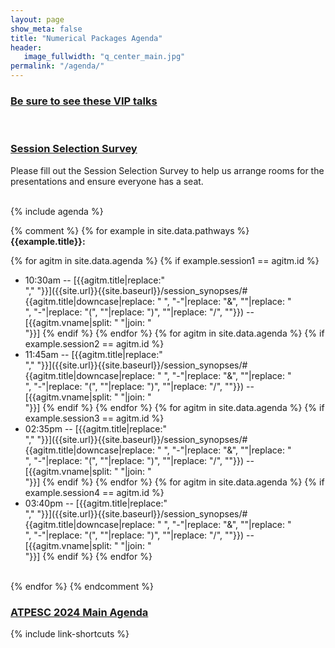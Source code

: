 ```yaml
---
layout: page
show_meta: false
title: "Numerical Packages Agenda"
header:
   image_fullwidth: "q_center_main.jpg"
permalink: "/agenda/"
---
```


### [Be sure to see these VIP talks]({{site.url}}{{site.baseurl}}/vip_talks/)
<br>

### [Session Selection Survey](https://forms.gle/KSNetANiXuaAhFEt8)
Please fill out the Session Selection Survey to help us arrange
rooms for the presentations and ensure everyone has a seat.
<br>
<br>

{% include agenda %}
<br>

{% comment %}
{% for example in site.data.pathways %}
**{{example.title}}:**

   {% for agitm in site.data.agenda %}
      {% if example.session1 == agitm.id %}
* 10:30am -- [{{agitm.title|replace:"<br>"," "}}]({{site.url}}{{site.baseurl}}/session_synopses/#{{agitm.title|downcase|replace: " ", "-"|replace: "&", ""|replace: "<br>", "-"|replace: "(", ""|replace: ")", ""|replace: "/", ""}}) -- [{{agitm.vname|split: " "|join: "<br>"}}]
      {% endif %}
   {% endfor %}
   {% for agitm in site.data.agenda %}
      {% if example.session2 == agitm.id %}
* 11:45am -- [{{agitm.title|replace:"<br>"," "}}]({{site.url}}{{site.baseurl}}/session_synopses/#{{agitm.title|downcase|replace: " ", "-"|replace: "&", ""|replace: "<br>", "-"|replace: "(", ""|replace: ")", ""|replace: "/", ""}}) -- [{{agitm.vname|split: " "|join: "<br>"}}]
      {% endif %}
   {% endfor %}
   {% for agitm in site.data.agenda %}
      {% if example.session3 == agitm.id %}
* 02:35pm -- [{{agitm.title|replace:"<br>"," "}}]({{site.url}}{{site.baseurl}}/session_synopses/#{{agitm.title|downcase|replace: " ", "-"|replace: "&", ""|replace: "<br>", "-"|replace: "(", ""|replace: ")", ""|replace: "/", ""}}) -- [{{agitm.vname|split: " "|join: "<br>"}}]
      {% endif %}
   {% endfor %}
   {% for agitm in site.data.agenda %}
      {% if example.session4 == agitm.id %}
* 03:40pm -- [{{agitm.title|replace:"<br>"," "}}]({{site.url}}{{site.baseurl}}/session_synopses/#{{agitm.title|downcase|replace: " ", "-"|replace: "&", ""|replace: "<br>", "-"|replace: "(", ""|replace: ")", ""|replace: "/", ""}}) -- [{{agitm.vname|split: " "|join: "<br>"}}]
      {% endif %}
   {% endfor %}
<br>
{% endfor %}
{% endcomment %}

### [ATPESC 2024 Main Agenda](https://extremecomputingtraining.anl.gov/agenda-2024/)

{% include link-shortcuts %}


